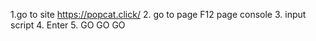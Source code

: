  1.go to site https://popcat.click/
 2. go to page F12 page console
 3. input script 
 4. Enter
 5. GO GO GO
